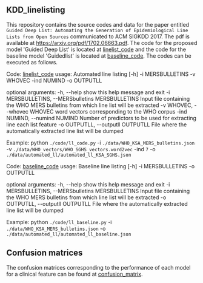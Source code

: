 ## KDD_linelisting
This repository contains the source codes and data for the paper
entitled ``Guided Deep List: Automating the Generation of Epidemiological Line
Lists from Open Sources`` communicated to ACM SIGKDD 2017. The pdf is available 
at https://arxiv.org/pdf/1702.06663.pdf. The code for the proposed 
model 'Guided Deep List' is located at [linelist_code](./code/ll_code.py) and the code 
for the baseline model 'Guidedlist' is located at [baseline_code](./code/ll_baseline.py). 
The codes can be executed as follows.

Code: [linelist_code](./code/ll_code.py)
usage: Automated line listing [-h] -i MERSBULLETINS -v WHOVEC -ind NUMIND -o
                              OUTPUTLL

optional arguments:
  -h, --help            show this help message and exit
  -i MERSBULLETINS, --MERSbulletins MERSBULLETINS
                        Input file containing the WHO MERS bulletins from
                        which line list will be extracted
  -v WHOVEC, --whovec WHOVEC
                        word vectors corresponding to the WHO corpus
  -ind NUMIND, --numind NUMIND
                        Number of predictors to be used for extracting line
                        each list feature
  -o OUTPUTLL, --outputll OUTPUTLL
                        File where the automatically extracted line list will
                        be dumped

Example: python ``./code/ll_code.py`` -i ``./data/WHO_KSA_MERS_bulletins.json`` -v
``./data/WHO_vectors/WHO_SGHS_vectors.word2vec`` -ind ``7`` -o
``./data/automated_ll/automated_ll_KSA_SGHS.json``

Code: [baseline_code](./code/ll_baseline.py)
usage: Baseline line listing [-h] -i MERSBULLETINS -o OUTPUTLL

optional arguments:
  -h, --help            show this help message and exit
  -i MERSBULLETINS, --MERSbulletins MERSBULLETINS
                        Input file containing the WHO MERS bulletins from
                        which line list will be extracted
  -o OUTPUTLL, --outputll OUTPUTLL
                        File where the automatically extracted line list will
                        be dumped

Example: python ``./code/ll_baseline.py`` -i
``./data/WHO_KSA_MERS_bulletins.json`` -o
``./data/automated_ll/automated_ll_baseline.json``


## Confusion matrices 

The confusion matrices corresponding to the performance of each model for a
clinical feature can be found at [confusion_matrix](./data/confusion_matrix/).


